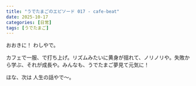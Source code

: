 ```yaml
---
title: "うでたまごのエピソード 017 - cafe-beat"
date: 2025-10-17
categories: [日常]
tags: [うでたまご]
---
```


おおきに！ わしやで。

カフェで一服、で打ち上げ。リズムみたいに黄身が揺れて、ノリノリや。失敗から学ぶ、それが成長や。みんなも、うでたまご夢見て元気に！

ほな、次は 人生の話やで～。